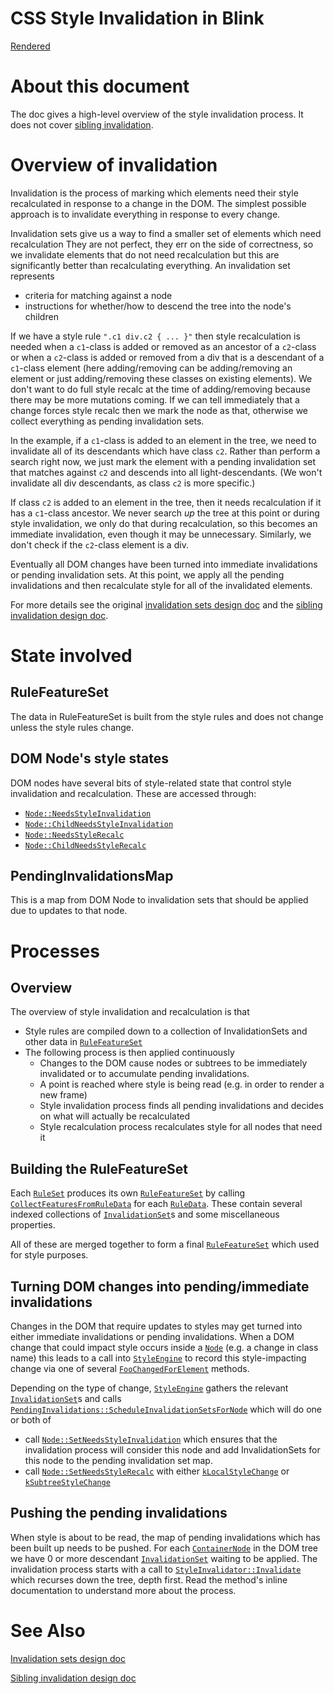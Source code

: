 # CSS Style Invalidation in Blink

[Rendered](https://chromium.googlesource.com/chromium/src/+/master/third_party/blink/renderer/core/css/style-invalidation.md)

# About this document

The doc gives a high-level overview of the style invalidation process.
It does not cover [sibling invalidation](https://goo.gl/z0Z9gn).

# Overview of invalidation

Invalidation is the process
of marking which elements need their style recalculated
in response to a change in the DOM.
The simplest possible approach
is to invalidate everything in response to every change.

Invalidation sets give us a way
to find a smaller set of elements which need recalculation
They are not perfect,
they err on the side of correctness,
so we invalidate elements that do not need recalculation
but this are significantly better than recalculating everything.
An invalidation set represents

*   criteria for matching against a node
*   instructions for whether/how to descend the tree into the node's children

If we have a style rule `".c1 div.c2 { ... }"`
then style recalculation is needed
when a `c1`-class is added or removed
as an ancestor of a `c2`-class
or when a `c2`-class is added or removed
from a div that is a descendant of a `c1`-class element
(here adding/removing can be adding/removing an element
or just adding/removing these classes on existing elements).
We don't want to do full style recalc
at the time of adding/removing
because there may be more mutations coming.
If we can tell immediately that a change forces style recalc
then we mark the node as that,
otherwise we collect everything as pending invalidation sets.

In the example,
if a `c1`-class is added to an element in the tree,
we need to invalidate all of its descendants which have class `c2`.
Rather than perform a search right now,
we just mark the element with a pending invalidation set
that matches against `c2`
and descends into all light-descendants.
(We won't invalidate all div descendants, as class `c2` is more specific.)

If class `c2` is added to an element in the tree,
then it needs recalculation
if it has a `c1`-class ancestor.
We never search _up_ the tree at this point
or during style invalidation,
we only do that during recalculation,
so this becomes an immediate invalidation,
even though it may be unnecessary.
Similarly, we don't check if the `c2`-class element is a div.

Eventually all DOM changes have been turned into immediate invalidations
or pending invalidation sets.
At this point,
we apply all the pending invalidations
and then recalculate style for all of the invalidated elements.

For more details see the original [invalidation sets design doc](https://goo.gl/3ane6s)
and the [sibling invalidation design doc](https://goo.gl/z0Z9gn).

# State involved

## RuleFeatureSet

The data in RuleFeatureSet is built from the style rules
and does not change unless the style rules change.

## DOM Node's style states

DOM nodes have several bits of style-related state
that control style invalidation and recalculation.
These are accessed through:

* [`Node::NeedsStyleInvalidation`](https://cs.chromium.org/?q=symbol:%5Eblink::Node::NeedsStyleInvalidation$)
* [`Node::ChildNeedsStyleInvalidation`](https://cs.chromium.org/?q=symbol:%5Eblink::Node::ChildNeedsStyleInvalidation$)
* [`Node::NeedsStyleRecalc`](https://cs.chromium.org/?q=symbol:%5Eblink::Node::NeedsStyleRecalc$)
* [`Node::ChildNeedsStyleRecalc`](https://cs.chromium.org/?q=symbol:%5Eblink::Node::ChildNeedsStyleRecalc$)



## PendingInvalidationsMap

This is a map from
DOM Node to
invalidation sets that should be applied due to updates to that node.


# Processes


## Overview

The overview of style invalidation and recalculation is that

* Style rules are compiled down to a collection of InvalidationSets
  and other data
  in [`RuleFeatureSet`](https://cs.chromium.org/?q=symbol:%5Eblink::RuleFeatureSet$)
* The following process is then applied continuously
  * Changes to the DOM cause nodes or subtrees to be immediately invalidated
    or to accumulate pending invalidations.
  * A point is reached where style is being read
    (e.g. in order to render a new frame)
  * Style invalidation process finds all pending invalidations
    and decides on what will actually be recalculated
  * Style recalculation process recalculates style
    for all nodes that need it


## Building the RuleFeatureSet

Each [`RuleSet`](https://cs.chromium.org/?q=symbol:%5Eblink::RuleSet$)
produces its own
[`RuleFeatureSet`](https://cs.chromium.org/?q=symbol:%5Eblink::RuleFeatureSet$)
by calling [`CollectFeaturesFromRuleData`](https://cs.chromium.org/?q=symbol:%5Eblink::RuleFeatureSet::CollectFeaturesFromRuleData$)
for each [`RuleData`](https://cs.chromium.org/?q=symbol:%5Eblink::RuleData$).
These contain several indexed collections of [`InvalidationSet`](https://cs.chromium.org/?q=symbol:%5Eblink::InvalidationSet$)s
and some miscellaneous properties.

All of these are merged together to form a final [`RuleFeatureSet`](https://cs.chromium.org/?q=symbol:%5Eblink::RuleFeatureSet$)
which used for style purposes.


## Turning DOM changes into pending/immediate invalidations

Changes in the DOM that require updates to styles
may get turned into either immediate invalidations or pending invalidations.
When a DOM change that could impact style occurs inside a [`Node`](https://cs.chromium.org/?q=symbol:%5Eblink::Node$)
(e.g. a change in class name)
this leads to a call into [`StyleEngine`](https://cs.chromium.org/?q=symbol:%5Eblink::StyleEngine$)
to record this style-impacting change via one of several [`FooChangedForElement`](https://cs.chromium.org/?q=symbol:%5Eblink::StyleEngine::.*ChangedForElement$) methods.

Depending on the type of change,
[`StyleEngine`](https://cs.chromium.org/?q=symbol:%5Eblink::StyleEngine$) gathers the relevant [`InvalidationSet`](https://cs.chromium.org/?q=symbol:%5Eblink::InvalidationSet$)s
and calls [`PendingInvalidations::ScheduleInvalidationSetsForNode`](https://cs.chromium.org/?q=symbol:%5Eblink::PendingInvalidations::ScheduleInvalidationSetsForNode$)
which will do one or both of

* call [`Node::SetNeedsStyleInvalidation`](https://cs.chromium.org/?q=symbol:%5Eblink::Node::SetNeedsStyleInvalidation$)
  which ensures that the invalidation process will consider this node
  and add InvalidationSets for this node to the pending invalidation set map.
* call [`Node::SetNeedsStyleRecalc`](https://cs.chromium.org/?q=symbol:%5Eblink::Node::SetNeedsStyleRecalc$)
  with either [`kLocalStyleChange`](https://cs.chromium.org/?q=symbol:%5Eblink::StyleChangeType::kLocalStyleChange$) or [`kSubtreeStyleChange`](https://cs.chromium.org/?q=symbol:%5Eblink::StyleChangeType::kSubtreeStyleChange$)


## Pushing the pending invalidations

When style is about to be read,
the map of pending invalidations which has been built up
needs to be pushed.
For each [`ContainerNode`](https://cs.chromium.org/?q=symbol:%5Eblink::ContainerNode$) in the DOM tree
we have 0 or more descendant [`InvalidationSet`](https://cs.chromium.org/?q=symbol:%5Eblink::InvalidationSet$) waiting to be applied.
The invalidation process starts with a call to [`StyleInvalidator::Invalidate`](https://cs.chromium.org/?q=symbol:%5Eblink::StyleInvalidator::Invalidate$)
which recurses down the tree, depth first.
Read the method's inline documentation to understand more about the process.

# See Also

[Invalidation sets design doc](https://goo.gl/3ane6s)

[Sibling invalidation design doc](https://goo.gl/z0Z9gn)
